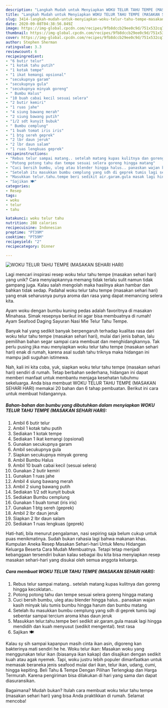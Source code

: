 ```yaml
---
description: "Langkah Mudah untuk Menyiapkan WOKU TELUR TAHU TEMPE (MASAKAN SEHARI HARI), Bikin Ngiler"
title: "Langkah Mudah untuk Menyiapkan WOKU TELUR TAHU TEMPE (MASAKAN SEHARI HARI), Bikin Ngiler"
slug: 3414-langkah-mudah-untuk-menyiapkan-woku-telur-tahu-tempe-masakan-sehari-hari-bikin-ngiler
date: 2020-09-08T04:38:56.849Z
image: https://img-global.cpcdn.com/recipes/9fb8dccb29ee0c9d/751x532cq70/woku-telur-tahu-tempe-masakan-sehari-hari-foto-resep-utama.jpg
thumbnail: https://img-global.cpcdn.com/recipes/9fb8dccb29ee0c9d/751x532cq70/woku-telur-tahu-tempe-masakan-sehari-hari-foto-resep-utama.jpg
cover: https://img-global.cpcdn.com/recipes/9fb8dccb29ee0c9d/751x532cq70/woku-telur-tahu-tempe-masakan-sehari-hari-foto-resep-utama.jpg
author: Stephen Sherman
ratingvalue: 3.3
reviewcount: 6
recipeingredient:
- "6 butir telur"
- "1 kotak tahu putih"
- "1 kotak tempe"
- "1 ikat kemangi opsional"
- "secukupnya garam"
- "secukupnya gula"
- "secukupnya minyak goreng"
- " Bumbu Halus"
- "10 buah cabai kecil sesuai selera"
- "2 butir kemiri"
- "1 ruas jahe"
- "4 siung bawang merah"
- "2 siung bawang putih"
- "1/2 sdt kunyit bubuk"
- " Bumbu cemplung"
- "1 buah tomat iris iris"
- "1 btg sereh geprek"
- "2 lbr daun jeruk"
- "2 lbr daun salam"
- "1 ruas lengkuas geprek"
recipeinstructions:
- "Rebus telur sampai matang.. setelah matang kupas kulitnya dan goreng hingga kecoklatan.."
- "Potong potong tahu dan tempe sesuai selera goreng hingga matang"
- "Cuci bersih bumbu, uleg atau blender hingga halus.. panaskan wajan kasih minyak lalu tumis bumbu hingga harum dan bumbu matang"
- "Setelah itu masukkan bumbu cemplung yang sdh di geprek tumis lagi sebentar sampai tercium aroma khas daun jeruk"
- "Masukkan telur.tahu.tempe beri sedikit air.garam.gula masak lagi hingga mendidih dan kuah menyusut (sedikit mengental). test rasa"
- "Sajikan 🍽"
categories:
- Resep
tags:
- woku
- telur
- tahu

katakunci: woku telur tahu 
nutrition: 288 calories
recipecuisine: Indonesian
preptime: "PT39M"
cooktime: "PT59M"
recipeyield: "2"
recipecategory: Dinner

---
```



![WOKU TELUR TAHU TEMPE (MASAKAN SEHARI HARI)](https://img-global.cpcdn.com/recipes/9fb8dccb29ee0c9d/751x532cq70/woku-telur-tahu-tempe-masakan-sehari-hari-foto-resep-utama.jpg)

Lagi mencari inspirasi resep woku telur tahu tempe (masakan sehari hari) yang unik? Cara menyiapkannya memang tidak terlalu sulit namun tidak gampang juga. Kalau salah mengolah maka hasilnya akan hambar dan bahkan tidak sedap. Padahal woku telur tahu tempe (masakan sehari hari) yang enak seharusnya punya aroma dan rasa yang dapat memancing selera kita.

Ayam woku dengan bumbu kuning pedas adalah favoritnya di masakan Minahasa. Simak resepnya berikut ini agar bisa membuatnya di rumah! Ayam Seafood Daging Sayuran Nasi Mie Telur Tahu Tempe.

Banyak hal yang sedikit banyak berpengaruh terhadap kualitas rasa dari woku telur tahu tempe (masakan sehari hari), mulai dari jenis bahan, lalu pemilihan bahan segar sampai cara membuat dan menghidangkannya. Tak perlu pusing jika mau menyiapkan woku telur tahu tempe (masakan sehari hari) enak di rumah, karena asal sudah tahu triknya maka hidangan ini mampu jadi suguhan istimewa.


Nah, kali ini kita coba, yuk, siapkan woku telur tahu tempe (masakan sehari hari) sendiri di rumah. Tetap berbahan sederhana, hidangan ini dapat memberi manfaat untuk membantu menjaga kesehatan tubuhmu sekeluarga. Anda bisa membuat WOKU TELUR TAHU TEMPE (MASAKAN SEHARI HARI) memakai 20 bahan dan 6 tahap pembuatan. Berikut ini cara untuk membuat hidangannya.

<!--inarticleads1-->

##### Bahan-bahan dan bumbu yang dibutuhkan dalam menyiapkan WOKU TELUR TAHU TEMPE (MASAKAN SEHARI HARI):

1. Ambil 6 butir telur
1. Ambil 1 kotak tahu putih
1. Sediakan 1 kotak tempe
1. Sediakan 1 ikat kemangi (opsional)
1. Gunakan secukupnya garam
1. Ambil secukupnya gula
1. Siapkan secukupnya minyak goreng
1. Ambil  Bumbu Halus
1. Ambil 10 buah cabai kecil (sesuai selera)
1. Gunakan 2 butir kemiri
1. Gunakan 1 ruas jahe
1. Ambil 4 siung bawang merah
1. Ambil 2 siung bawang putih
1. Sediakan 1/2 sdt kunyit bubuk
1. Sediakan  Bumbu cemplung
1. Gunakan 1 buah tomat (iris iris)
1. Gunakan 1 btg sereh (geprek)
1. Ambil 2 lbr daun jeruk
1. Siapkan 2 lbr daun salam
1. Sediakan 1 ruas lengkuas (geprek)


Hati-hati, bila menurut pengalaman, nasi sepiring saja belum cukup untuk puas menikmatinya. Sudah bukan rahasia lagi bahwa makanan khas. Kumpulan Aneka Resep Masakan Sehari-hari Untuk Menu Hidangan Keluarga Beserta Cara Mudah Membuatnya. Tetapi tetap menjadi kebanggaan tersendiri bukan kalau sebagai ibu kita bisa menyiapkan resep masakan sehari-hari yang disukai oleh semua anggota keluarga. 

<!--inarticleads2-->

##### Cara membuat WOKU TELUR TAHU TEMPE (MASAKAN SEHARI HARI):

1. Rebus telur sampai matang.. setelah matang kupas kulitnya dan goreng hingga kecoklatan..
1. Potong potong tahu dan tempe sesuai selera goreng hingga matang
1. Cuci bersih bumbu, uleg atau blender hingga halus.. panaskan wajan kasih minyak lalu tumis bumbu hingga harum dan bumbu matang
1. Setelah itu masukkan bumbu cemplung yang sdh di geprek tumis lagi sebentar sampai tercium aroma khas daun jeruk
1. Masukkan telur.tahu.tempe beri sedikit air.garam.gula masak lagi hingga mendidih dan kuah menyusut (sedikit mengental). test rasa
1. Sajikan 🍽


Kalau sy sih sampai kapanpun masih cinta ikan asin, digoreng kan bakterinya mati sendiri he he. Woku telur ikan: Masakan woku yang menggunakan telur ikan (biasanya ikan kakap) dan disajikan dengan sedikit kuah atau agak nyemek. Tapi, woku justru lebih populer dimanfaatkan untuk memasak beraneka jenis seafood mulai dari ikan, telur ikan, udang, cumi, hingga kepiting. Beli Tahu &amp; Tempe Dengan Pilihan Terlengkap dan Harga Termurah. Karena pengiriman bisa dilakukan di hari yang sama dan dapat diasuransikan. 

Bagaimana? Mudah bukan? Itulah cara membuat woku telur tahu tempe (masakan sehari hari) yang bisa Anda praktikkan di rumah. Selamat mencoba!
